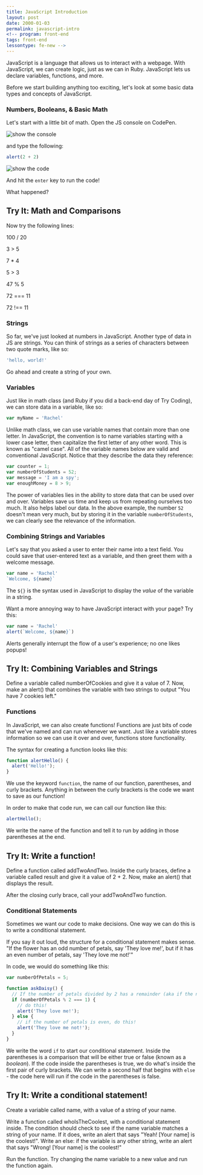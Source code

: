 ```yaml
---
title: JavaScript Introduction
layout: post
date: 2000-01-03
permalink: javascript-intro
<!-- program: front-end
tags: front-end
lessontype: fe-new -->
---
```


JavaScript is a language that allows us to interact with a webpage. With JavaScript, we can create logic, just as we can in Ruby. JavaScript lets us declare variables, functions, and more.

Before we start building anything too exciting, let's look at some basic data types and concepts of JavaScript.

### Numbers, Booleans, & Basic Math

Let's start with a little bit of math. Open the JS console on CodePen.

![show the console](/images/console1.png)

and type the following:

```js
alert(2 + 2)
```

![show the code](/images/console2.png)

And hit the `enter` key to run the code!

What happened?

<div class="try-it">
<h2>Try It: Math and Comparisons</h2>

<p>Now try the following lines:</p>

<p>100 / 20</p>
<p>3 > 5</p>
<p>7 * 4</p>
<p>5 > 3</p>
<p>47 % 5</p>
<p>72 === 11</p>
<p>72 !== 11</p>

</div>  

### Strings

So far, we've just looked at numbers in JavaScript. Another type of data in JS are strings. You can think of strings as a series of characters between two quote marks, like so:

```js
'hello, world!'
```

Go ahead and create a string of your own.

### Variables

Just like in math class (and Ruby if you did a back-end day of Try Coding), we can store data in a variable, like so:

```js
var myName = 'Rachel'
```

Unlike math class, we can use variable names that contain more than one letter. In JavaScript, the convention is to name variables starting with a lower case letter, then capitalize the first letter of any other word. This is known as "camel case". All of the variable names below are valid and conventional JavaScript. Notice that they describe the data they reference:

```js
var counter = 1;
var numberOfStudents = 52;
var message = 'I am a spy';
var enoughMoney = 8 > 9;
```

The power of variables lies in the ability to store data that can be used over and over. Variables save us time and keep us from repeating ourselves too much. It also helps label our data. In the above example, the number `52` doesn't mean very much, but by storing it in the variable `numberOfStudents`, we can clearly see the relevance of the information.

### Combining Strings and Variables

Let's say that you asked a user to enter their name into a text field. You could save that user-entered text as a variable, and then greet them with a welcome message.

```js
var name = 'Rachel'
`Welcome, ${name}`
```
The ``${}`` is the syntax used in JavaScript to display the _value_ of the variable in a string.

Want a more annoying way to have JavaScript interact with your page? Try this:

```js
var name = 'Rachel'
alert(`Welcome, ${name}`)
```

Alerts generally interrupt the flow of a user's experience; no one likes popups!

<div class="try-it">
<h2>Try It: Combining Variables and Strings</h2>

<p>Define a variable called numberOfCookies and give it a value of 7. Now, make an alert() that combines the variable with two strings to output "You have 7 cookies left."</p>
</div>  

### Functions

In JavaScript, we can also create functions! Functions are just bits of code that we've named and can run whenever we want. Just like a variable stores information so we can use it over and over, functions store functionality.

The syntax for creating a function looks like this:

```js
function alertHello() {
  alert('Hello!');
}
```

We use the keyword `function`, the name of our function, parentheses, and curly brackets. Anything in between the curly brackets is the code we want to save as our function!

In order to make that code run, we can call our function like this:

```js
alertHello();
```

We write the name of the function and tell it to run by adding in those parentheses at the end.

<div class="try-it">
<h2>Try It: Write a function!</h2>

<p>Define a function called addTwoAndTwo. Inside the curly braces, define a variable called result and give it a value of 2 + 2. Now, make an alert() that displays the result.</p>

<p>After the closing curly brace, call your addTwoAndTwo function.</p>
</div>  


### Conditional Statements

Sometimes we want our code to make decisions. One way we can do this is to write a conditional statement.

If you say it out loud, the structure for a conditional statement makes sense. "If the flower has an odd number of petals, say 'They love me!', but if it has an even number of petals, say 'They love me not!'"

In code, we would do something like this:

```js
var numberOfPetals = 5;

function askDaisy() {
  // If the number of petals divided by 2 has a remainder (aka if the number of petals is odd)
  if (numberOfPetals % 2 === 1) {
    // do this!
    alert('They love me!');
  } else {
    // if the number of petals is even, do this!
    alert('They love me not!');
  }
}
```

We write the word `if` to start our conditional statement. Inside the parentheses is a comparison that will be either true or false (known as a _boolean_). If the code inside the parentheses is true, we do what's inside the first pair of curly brackets. We can write a second half that begins with `else` - the code here will run if the code in the parentheses is false.

<div class="try-it">
<h2>Try It: Write a conditional statement!</h2>

<p>Create a variable called name, with a value of a string of your name.</p>

<p>Write a function called whoIsTheCoolest, with a conditional statement inside. The condition should check to see if the name variable matches a string of your name. If it does, write an alert that says "Yeah! [Your name] is the coolest!". Write an else: if the variable is any other string, write an alert that says "Wrong! [Your name] is the coolest!"</p>

<p>Run the function. Try changing the name variable to a new value and run the function again.</p>
</div>  

